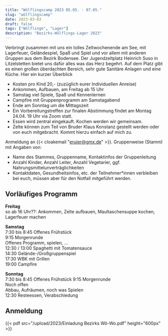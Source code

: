 ```yaml
---
title: "Wölflingscamp 2023 05.05. - 07.05."
slug: "wölflingscamp"
date: 2023-03-03
draft: false
tags: ["Wölflinge", "Lager"]
description: "Bezirks-Wölflings-Lager 2023"
---
```


Verbringt zusammen mit uns ein tolles
Zeltwochenende am See, mit Lagerfeuer,
Geländespiel, Spaß und Spiel und vor allem mit
anderen Gruppen aus dem Bezirk Bodensee.
Der Jugendzeltplatz Heinrich Suso in Litzelstetten
bietet uns dafür alles was das Herz begehrt. Auf dem
Platz gibt es einen großen überdachten Bereich, sehr
gute Sanitäre Anlagen und eine Küche.
Hier ein kurzer Überblick

- Kosten pro Kind 20,- (zuzüglich eurer Individuellen Anreise)
- Ankommen, Aufbauen, am Freitag ab 15 Uhr
- Samstag viel Spiele, Spaß und Kennenlernen
- Campfire mit Gruppenprogramm am Samstagabend
- Ende am Sonntag um die Mittagszeit
- Ein Vorbereitungstreffen zur finalen Abstimmung findet am Montag 24.04. 19 Uhr via
Zoom statt.
- Essen wird zentral eingekauft. Kochen werden wir gemeinsam.
- Zelte können zum Teil von Bruder Klaus Konstanz gestellt werden oder von euch
mitgebracht. Kommt hierzu einfach auf mich zu.

Anmeldung an {{< cloakemail "eruier@gmx.de" >}}. Gruppenweise (Stamm) mit Angaben von:

- Name des Stammes, Gruppenname, Kontaktinfos der Gruppenleitung
- Anzahl Kinder, Anzahl Leiter, Anzahl Vegetarier, ggf.
Nahrungsmittelunverträglichkeiten
- Kontaktdaten, Gesundheitsinfos, etc. der Teilnehmer*innen verbleiben bei euch,
müssen aber für den Notfall mitgeführt werden.

## Vorläufiges Programm

**Freitag**  
so ab 16 Uhr??: Ankommen, Zelte aufbauen, Maultaschensuppe kochen, Lagerfeuer machen  

**Samstag**  
7:30 bis 8:45 Offenes Frühstück  
9:15 Morgenrunde  
Offenes Programm, spielen, …  
12:30 / 13:00 Spaghetti mit Tomatensauce  
14:30 Gelände-/Großgruppenspiel  
17:30 WBK mit Grillen  
19:00 Campfire

**Sonntag**  
7:30 bis 8:45 Offenes Frühstück
9:15 Morgenrunde  
Noch offen  
Abbau, Aufräumen, noch was Spielen  
12:30 Resteessen, Verabschiedung

## Anmeldung

{{< pdf src="/upload/2023/Einladung Bezirks Wö-Wo.pdf" height="600px" >}}  
